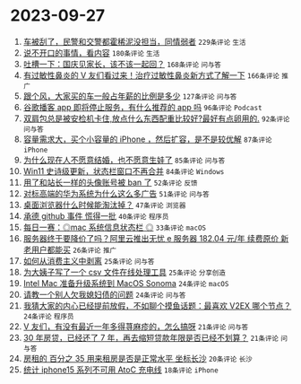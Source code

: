 # 2023-09-27

1. [车被刮了，民警和交警都霍稀泥没担当，同情弱者](https://www.v2ex.com/t/977543) `229条评论` `生活`
1. [说不开口的事情，看内容](https://www.v2ex.com/t/977464) `180条评论` `生活`
1. [吐槽一下：国庆见家长，该不该一起回？](https://www.v2ex.com/t/977451) `168条评论` `问与答`
1. [有过敏性鼻炎的 V 友们看过来！治疗过敏性鼻炎新方式了解一下](https://www.v2ex.com/t/977542) `166条评论` `推广`
1. [跟个风，大家买的车一般占年薪的比例是多少](https://www.v2ex.com/t/977503) `127条评论` `问与答`
1. [谷歌播客 app 即将停止服务，有什么推荐的 app 吗](https://www.v2ex.com/t/977447) `96条评论` `Podcast`
1. [双肩包总是被安检机卡住,放点什么东西配重比较好?最好有点卵用的.](https://www.v2ex.com/t/977481) `92条评论` `问与答`
1. [容量需求大，买个小容量的 iPhone ，然后扩容，是不是较优解](https://www.v2ex.com/t/977539) `87条评论` `iPhone`
1. [为什么现在人不愿意结婚，也不愿意生娃了](https://www.v2ex.com/t/977615) `85条评论` `问与答`
1. [Win11 史诗级更新，状态栏窗口不再合并](https://www.v2ex.com/t/977487) `84条评论` `Windows`
1. [用了和站长一样的头像账号被 ban 了](https://www.v2ex.com/t/977465) `52条评论` `反馈`
1. [对标高端的华为系统为什么这么多广告](https://www.v2ex.com/t/977473) `51条评论` `问与答`
1. [桌面浏览器什么时候能淘汰掉？](https://www.v2ex.com/t/977655) `47条评论` `浏览器`
1. [承德 github 事件 慌得一批](https://www.v2ex.com/t/977713) `40条评论` `程序员`
1. [每日一赛：◎mac 系统信息状态栏 ◎](https://www.v2ex.com/t/977653) `33条评论` `macOS`
1. [服务器终于要降价了吗？阿里云推出无忧 e 服务器 182.04 元/年 续费原价 新老用户都能买](https://www.v2ex.com/t/977603) `26条评论` `推广`
1. [如何从消费主义中剥离](https://www.v2ex.com/t/977606) `25条评论` `问与答`
1. [为大姨子写了一个 csv 文件在线处理工具](https://www.v2ex.com/t/977438) `25条评论` `分享创造`
1. [Intel Mac 准备升级系统到 MacOS Sonoma](https://www.v2ex.com/t/977648) `24条评论` `macOS`
1. [请教一个别人欠我媳妇债的问题](https://www.v2ex.com/t/977610) `24条评论` `问与答`
1. [我猜大家的内心已经提前放假，不如聊个摸鱼话题：最喜欢 V2EX 哪个节点？](https://www.v2ex.com/t/977561) `24条评论` `程序员`
1. [V 友们，有没有最近一年多得荨麻疹的，怎么搞呀](https://www.v2ex.com/t/977619) `21条评论` `问与答`
1. [30 年房贷，已经还了 7 年，再去缩短贷款年限是否已经不划算？](https://www.v2ex.com/t/977439) `21条评论` `问与答`
1. [房租的 百分之 35 用来租房是否是正常水平 坐标长沙](https://www.v2ex.com/t/977486) `20条评论` `长沙`
1. [统计 iphone15 系列不可用 AtoC 充电线](https://www.v2ex.com/t/977554) `18条评论` `iPhone`
